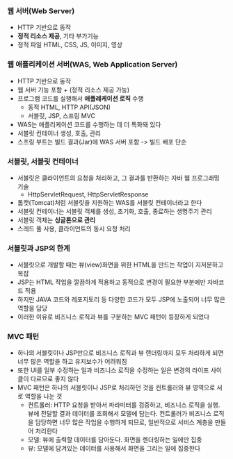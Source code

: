 ### 웹 서버(Web Server)
- HTTP 기반으로 동작
- __정적 리소스 제공__, 기타 부가기능
- 정적 파일 HTML, CSS, JS, 이미지, 영상

### 웹 애플리케이션 서버(WAS, Web Application Server)
- HTTP 기반으로 동작
- 웹 서버 기능 포함 + (정적 리소스 제공 가능)
- 프로그램 코드를 실행해서 __애플레케이션 로직__ 수행
  - 동적 HTML, HTTP API(JSON)
  - 서블릿, JSP, 스프링 MVC
- WAS는 애플리케이션 코드를 수행하는 데 더 특화돼 있다
- 서블릿 컨테이너 생성, 호출, 관리
- 스프링 부트는 빌드 결과(Jar)에 WAS 서버 포함 -> 빌드 배포 단순

### 서블릿, 서블릿 컨테이너
- 서블릿은 클라이언트의 요청을 처리하고, 그 결과를 반환하는 자바 웹 프로그래밍 기술
  - HttpServletRequest, HttpServletResponse
- 톰캣(Tomcat)처럼 서블릿을 지원하는 WAS를 서블릿 컨테이너라고 한다
- 서블릿 컨테이너는 서블릿 객체를 생성, 초기화, 호출, 종료하는 생명주기 관리
- 서블릿 객체는 __싱글톤으로 관리__
- 스레드 풀 사용, 클라이언트의 동시 요청 처리

### 서블릿과 JSP의 한계
- 서블릿으로 개발할 때는 뷰(view)화면을 위한 HTML을 만드는 작업이 지저분하고 복잡
- JSP는 HTML 작업을 깔끔하게 적용하고 동적으로 변경이 필요한 부분에만 자바코드 적용
- 하지만 JAVA 코드와 레포지토리 등 다양한 코드가 모두 JSP에 노출되어 너무 많은 역할을 담당
- 이러한 이유로 비즈니스 로직과 뷰를 구분하는 MVC 패턴이 등장하게 되었다

### MVC 패턴
- 하나의 서블릿이나 JSP만으로 비즈니스 로직과 뷰 랜더링까지 모두 처리하게 되면 너무 많은 역할을 하고 유지보수가 어려워짐
- 또한 UI를 일부 수정하는 일과 비즈니스 로직을 수정하는 일은 변경의 라이프 사이클이 다르므로 좋지 않다
- MVC 패턴은 하나의 서블릿이나 JSP로 처리하던 것을 컨트롤러와 뷰 영역으로 서로 역할을 나눈 것
  - 컨트롤러: HTTP 요청을 받아서 파라미터를 검증하고, 비즈니스 로직을 실행. 뷰에 전달할 결과 데이터를 조회해서 모델에 담는다. 컨트롤러가 비즈니스 로직을 담당하면 너무 많은 작업을 수행하게 되므로, 일반적으로 서비스 계층을 만들어 처리한다
  - 모델: 뷰에 출력할 데이터를 담아둔다. 화면을 렌더링하는 일에만 집중
  - 뷰: 모델에 담겨있는 데이터를 사용해서 화면을 그리는 일에 집중한다
